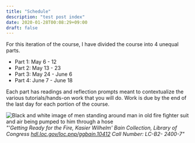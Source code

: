 ```yaml
---
title: "Schedule"
description: "test post index"
date: 2020-01-28T00:08:29+09:00
draft: false
---
```


For this iteration of the course, I have divided the course into 4 unequal parts.

+ Part 1: May 6 - 12
+ Part 2: May 13 - 23
+ Part 3: May 24 - June 6
+ Part 4: June 7 - June 18

Each part has readings and reflection prompts meant to contextualize the various tutorials/hands-on work that you will do. Work is due by the end of the last day for each portion of the course.

![Black and white image of men standing around man in old fire fighter suit and air being pumped to him through a hose](/images/2163099221_eb9ab72268.jpg)
_"'Getting Ready for the Fire, Kasier Wilhelm' Bain Collection, Library of Congress [hdl.loc.gov/loc.pnp/ggbain.10412](https://hdl.loc.gov/loc.pnp/ggbain.10412) Call Number: LC-B2- 2400-7"_
